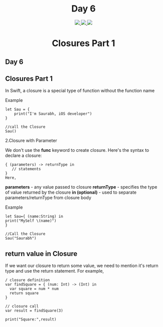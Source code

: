 <div align='center'>
    <h1>Day 6</h1> 
    <a class="header-badge" target="_blank" href="https://www.linkedin.com/in/saurabhmchavan/">
          <img src="https://img.shields.io/badge/style--5eba00.svg?label=LinkedIn&logo=linkedin&style=social">
    </a>   
    <a class="header-badge" target="_blank" href="https://twitter.com/100rabhcsmc">
          <img src="https://img.shields.io/badge/style--5eba00.svg?label=twitter&logo=twitter&style=social">
    </a>
    <a class="header-badge" target="_blank" href="https://instagram.com/100rabhch">
          <img src="https://img.shields.io/badge/style--5eba00.svg?label=instagram&logo=instagram&style=social">
    </a>
 </div>

<div align='center'>
    <h1> Closures Part 1</h1> 
</div>

## Day 6

## Closures Part 1

In Swift, a closure is a special type of function without the function name

Example

```
let Sau = {
    print("I'm Saurabh, iOS developer")
}

//call the Closure
Sau()
```

2.Closure with Parameter

We don't use the **func** keyword to create closure. Here's the syntax to declare a closure:

```
{ (parameters) -> returnType in
   // statements
}
Here,
```

**parameters** - any value passed to closure
**returnType** - specifies the type of value returned by the closure
**in (optional)** - used to separate parameters/returnType from closure body

Example

```
let Sau={ (name:String) in
print("MySelf \(name)")
}

//Call the Closure
Sau("Saurabh")
```

## return value in Closure

If we want our closure to return some value, we need to mention it's return type and use the return statement. For example,

```
/ closure definition
var findSquare = { (num: Int) -> (Int) in
  var square = num * num
  return square
}

// closure call
var result = findSquare(3)

print("Square:",result)
```
